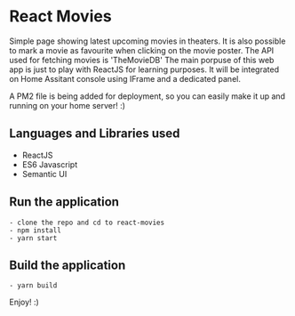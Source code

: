 # React Movies
Simple page showing latest upcoming movies in theaters. 
It is also possible to mark a movie as favourite when clicking on the movie poster.
The API used for fetching movies is 'TheMovieDB'
The main porpuse of this web app is just to play with ReactJS for learning purposes. 
It will be integrated on Home Assitant console using IFrame and a dedicated panel.

A PM2 file is being added for deployment, so you can easily make it up and running on your home server! :)

## Languages and Libraries used
- ReactJS
- ES6 Javascript
- Semantic UI

## Run the application
```
- clone the repo and cd to react-movies
- npm install
- yarn start
```

## Build the application
```
- yarn build
```

Enjoy! :)
